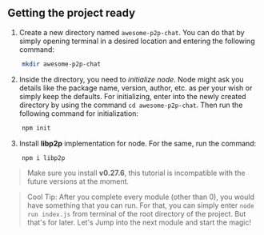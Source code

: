 ## Getting the project ready

1. Create a new directory named `awesome-p2p-chat`. You can do that by simply opening terminal in a desired location and entering the following command:

```bash
    mkdir awesome-p2p-chat
```

2. Inside the directory, you need to _initialize node_. Node might ask you details like the package name, version, author, etc. as per your wish or simply keep the defaults. For initializing, enter into the newly created directory by using the command `cd awesome-p2p-chat`. Then run the following command for initialization:

```bash
    npm init
```

3. Install **libp2p** implementation for node. For the same, run the command:

```bash
    npm i libp2p
```

> Make sure you install **v0.27.6**, this tutorial is incompatible with the future versions at the moment.

> Cool Tip: After you complete every module (other than 0), you would have something that you can run. For that, you can simply enter `node run index.js` from terminal of the root directory of the project. But that's for later. Let's Jump into the next module and start the magic!
